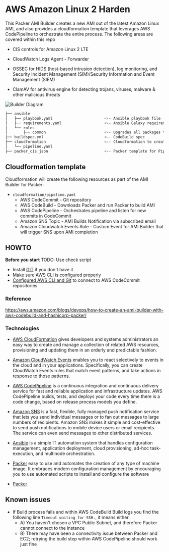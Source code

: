 # AWS Amazon Linux 2 Harden



This Packer AMI Builder creates a new AMI out of the latest Amazon Linux AMI, and also provides a cloudformation template that leverages AWS CodePipeline to 
orchestrate the entire process. The following areas are covered within this repo

- CIS controls for Amazon Linux 2 LTE
- CloudWatch Logs Agent - Forwarder

- OSSEC for HIDS (host-based intrusion detection), log monitoring, and Security Incident Management (SIM)/Security Information and Event Management (SIEM)
- ClamAV for antivirus engine for detecting trojans, viruses, malware & other malicious threats


![Builder Diagram](images/BriarV2.png)

```bash
├── ansible
│   ├── playbook.yaml                       <-- Ansible playbook file
│   ├── requirements.yaml                   <-- Ansible Galaxy requirements containing additional Roles to be used (CIS, Cloudwatch Logs)
│   └── roles
│       ├── common                          <-- Upgrades all packages through ``yum``
├── buildspec.yml                           <-- CodeBuild spec 
├── cloudformation                          <-- Cloudformation to create entire pipeline
│   └── pipeline.yaml
├── packer_cis.json                         <-- Packer template for Pipeline
```

## Cloudformation template


Cloudformation will create the following resources as part of the AMI Builder for Packer:

* ``cloudformation/pipeline.yaml``
    + AWS CodeCommit - Git repository
    + AWS CodeBuild - Downloads Packer and run Packer to build AMI 
    + AWS CodePipeline - Orchestrates pipeline and listen for new commits in CodeCommit
    + Amazon SNS Topic - AMI Builds Notification via subscribed email
    + Amazon Cloudwatch Events Rule - Custom Event for AMI Builder that will trigger SNS upon AMI completion




## HOWTO

**Before you start**
TODO: Use check script
* Install [GIT](https://git-scm.com/downloads) if you don't have it
* Make sure AWS CLI is configured properly
* [Configured AWS CLI and Git](http://docs.aws.amazon.com/codecommit/latest/userguide/setting-up-https-unixes.html) to connect to AWS CodeCommit repositories

### Reference 
https://aws.amazon.com/blogs/devops/how-to-create-an-ami-builder-with-aws-codebuild-and-hashicorp-packer/

### Technologies
* [AWS CloudFormation](https://aws.amazon.com/cloudformation/) gives developers and systems administrators an easy way to create and manage a collection of related AWS resources, provisioning and updating them in an orderly and predictable fashion.
* [Amazon CloudWatch Events](https://docs.aws.amazon.com/AmazonCloudWatch/latest/events/WhatIsCloudWatchEvents.html) enables you to react selectively to events in the cloud and in your applications. Specifically, you can create CloudWatch Events rules that match event patterns, and take actions in response to those patterns.
* [AWS CodePipeline](https://aws.amazon.com/codepipeline/) is a continuous integration and continuous delivery service for fast and reliable application and infrastructure updates. AWS CodePipeline builds, tests, and deploys your code every time there is a code change, based on release process models you define.
* [Amazon SNS](https://aws.amazon.com/sns/) is a fast, flexible, fully managed push notification service that lets you send individual messages or to fan out messages to large numbers of recipients. Amazon SNS makes it simple and cost-effective to send push notifications to mobile device users or email recipients. The service can even send messages to other distributed services.
* [Ansible](https://www.ansible.com/) is a simple IT automation system that handles configuration management, application deployment, cloud provisioning, ad-hoc task-execution, and multinode orchestration.
* [Packer](https://www.packer.io/) easy to use and automates the creation of any type of machine image. It embraces modern configuration management by encouraging you to use automated scripts to install and configure the software



* [Packer](https://www.packer.io/)

## Known issues
* If Build process fails and within AWS CodeBuild Build logs you find the following line ``Timeout waiting for SSH.``, it means either
    - A) You haven't chosen a VPC Public Subnet, and therefore Packer cannot connect to the instance
    - B) There may have been a connectivity issue between Packer and EC2; retrying the build step within AWS CodePipeline should work just fine 
